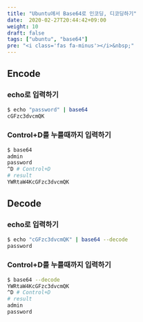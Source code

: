 ```yaml
---
title: "Ubuntu에서 Base64로 인코딩, 디코딩하기"
date:  2020-02-27T20:44:42+09:00
weight: 10
draft: false
tags: ["ubuntu", "base64"]
pre: "<i class='fas fa-minus'></i>&nbsp;"
---
```


## Encode

### echo로 입력하기

```bash
$ echo "password" | base64
cGFzc3dvcmQK
```

### Control+D를 누를때까지 입력하기

```bash
$ base64
admin
password
^D # Control+D
# result
YWRtaW4KcGFzc3dvcmQK
```

## Decode

### echo로 입력하기

```bash
$ echo "cGFzc3dvcmQK" | base64 --decode
password
```

### Control+D를 누를때까지 입력하기

```bash
$ base64 --decode
YWRtaW4KcGFzc3dvcmQK
^D # Control+D
# result
admin
password
```